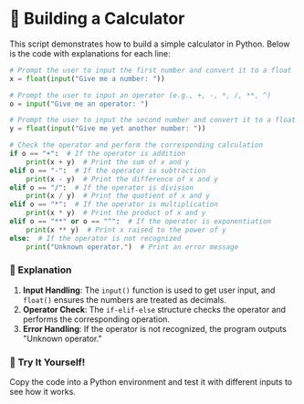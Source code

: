 
# 🧮 Building a Calculator

This script demonstrates how to build a simple calculator in Python. Below is the code with explanations for each line:

```python
# Prompt the user to input the first number and convert it to a float
x = float(input("Give me a number: "))

# Prompt the user to input an operator (e.g., +, -, *, /, **, ^)
o = input("Give me an operator: ")

# Prompt the user to input the second number and convert it to a float
y = float(input("Give me yet another number: "))

# Check the operator and perform the corresponding calculation
if o == "+":  # If the operator is addition
    print(x + y)  # Print the sum of x and y
elif o == "-":  # If the operator is subtraction
    print(x - y)  # Print the difference of x and y
elif o == "/":  # If the operator is division
    print(x / y)  # Print the quotient of x and y
elif o == "*":  # If the operator is multiplication
    print(x * y)  # Print the product of x and y
elif o == "**" or o == "^":  # If the operator is exponentiation
    print(x ** y)  # Print x raised to the power of y
else:  # If the operator is not recognized
    print("Unknown operator.")  # Print an error message
```

### 📝 Explanation
1. **Input Handling**: The `input()` function is used to get user input, and `float()` ensures the numbers are treated as decimals.
2. **Operator Check**: The `if-elif-else` structure checks the operator and performs the corresponding operation.
3. **Error Handling**: If the operator is not recognized, the program outputs "Unknown operator."

### 🚀 Try It Yourself!
Copy the code into a Python environment and test it with different inputs to see how it works.
